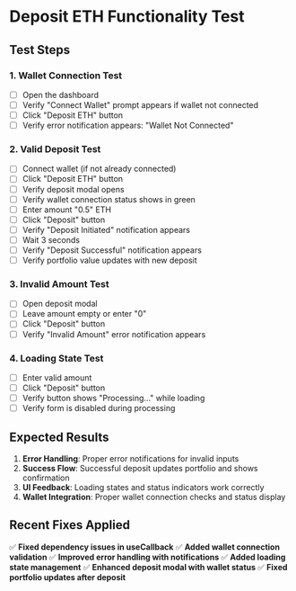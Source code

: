 # Deposit ETH Functionality Test

## Test Steps

### 1. Wallet Connection Test
- [ ] Open the dashboard
- [ ] Verify "Connect Wallet" prompt appears if wallet not connected
- [ ] Click "Deposit ETH" button
- [ ] Verify error notification appears: "Wallet Not Connected"

### 2. Valid Deposit Test
- [ ] Connect wallet (if not already connected)
- [ ] Click "Deposit ETH" button
- [ ] Verify deposit modal opens
- [ ] Verify wallet connection status shows in green
- [ ] Enter amount "0.5" ETH
- [ ] Click "Deposit" button
- [ ] Verify "Deposit Initiated" notification appears
- [ ] Wait 3 seconds
- [ ] Verify "Deposit Successful" notification appears
- [ ] Verify portfolio value updates with new deposit

### 3. Invalid Amount Test
- [ ] Open deposit modal
- [ ] Leave amount empty or enter "0"
- [ ] Click "Deposit" button
- [ ] Verify "Invalid Amount" error notification appears

### 4. Loading State Test
- [ ] Enter valid amount
- [ ] Click "Deposit" button
- [ ] Verify button shows "Processing..." while loading
- [ ] Verify form is disabled during processing

## Expected Results

1. **Error Handling**: Proper error notifications for invalid inputs
2. **Success Flow**: Successful deposit updates portfolio and shows confirmation
3. **UI Feedback**: Loading states and status indicators work correctly
4. **Wallet Integration**: Proper wallet connection checks and status display

## Recent Fixes Applied

✅ **Fixed dependency issues in useCallback**
✅ **Added wallet connection validation**
✅ **Improved error handling with notifications**
✅ **Added loading state management**
✅ **Enhanced deposit modal with wallet status**
✅ **Fixed portfolio updates after deposit** 